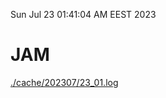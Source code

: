 Sun Jul 23 01:41:04 AM EEST 2023
# JAM
<a href='./cache/202307/23_01.log'>./cache/202307/23_01.log</a>
